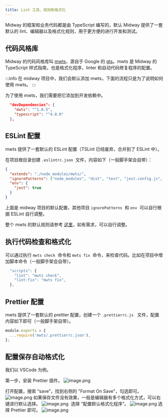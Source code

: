 ```yaml
---
title: Lint 工具、规则和格式化
---
```


Midway 的框架和业务代码都是由 TypeScript 编写的，默认 Midway 提供了一套默认的 lint、编辑器以及格式化规则，用于更方便的进行开发和测试。

## 代码风格库

Midway 的代码风格库叫 [mwts](https://github.com/midwayjs/mwts)，源自于 Google 的 [gts](https://github.com/google/gts)。mwts 是 Midway 的 TypeScript 样式指南，也是格式化程序，linter 和自动代码修复程序的配置。

:::info
在 midway 项目中，我们会默认添加 mwts，下面的流程只是为了说明如何使用 mwts。
:::

为了使用 mwts，我们需要把它添加到开发依赖中。

```json
  "devDependencies": {
    "mwts": "^1.0.5",
    "typescript": "^4.0.0"
  },
```

## ESLint 配置

mwts 提供了一套默认的 ESLint 配置（TSLint 已经废弃，合并到了 ESLint 中）。

在项目根目录创建 `.eslintrc.json`  文件，内容如下（一般脚手架会自带）：

```json
{
  "extends": "./node_modules/mwts/",
  "ignorePatterns": ["node_modules", "dist", "test", "jest.config.js", "interface.ts"],
  "env": {
    "jest": true
  }
}
```

上面是 midway 项目的默认配置，其他项目 `ignorePatterns`  和 `env`  可以自行根据 ESLint 自行调整。

整个 mwts 的默认规则请参考 [这里](https://github.com/midwayjs/mwts/blob/master/.eslintrc.json)，如有需求，可以自行调整。

## 执行代码检查和格式化

可以通过执行 `mwts check`  命令和 `mwts fix`  命令，来检查代码。比如在项目中增加脚本命令（一般脚手架会自带）。

```typescript
  "scripts": {
    "lint": "mwts check",
    "lint:fix": "mwts fix",
  },
```

## Prettier 配置

mwts 提供了一套默认的 prettier 配置，创建一个 `.prettierrc.js`   文件，配置内容如下即可（一般脚手架自带）。

```javascript
module.exports = {
  ...require('mwts/.prettierrc.json'),
};
```

## 配置保存自动格式化

我们以 VSCode 为例。

第一步，安装 Prettier 插件。
![image.png](https://cdn.nlark.com/yuque/0/2021/png/501408/1618042429530-177c3636-aefc-419d-8d3a-5258cad13631.png#align=left&display=inline&height=536&margin=%5Bobject%20Object%5D&name=image.png&originHeight=1072&originWidth=800&size=114476&status=done&style=none&width=400)

打开配置，搜索 “save”，找到右侧的 "Format On Save"，勾选即可。
![image.png](https://cdn.nlark.com/yuque/0/2021/png/501408/1618042494782-71b6cc3c-18ae-4344-987b-ec82084f2dd8.png#align=left&display=inline&height=788&margin=%5Bobject%20Object%5D&name=image.png&originHeight=1576&originWidth=2370&size=341414&status=done&style=none&width=1185)
如果保存文件没有效果，一般是编辑器有多个格式化方式，可以右键进行默认选择。
![image.png](https://cdn.nlark.com/yuque/0/2021/png/501408/1618125271116-845e8452-0f7b-46a9-a28a-388f2db9c5e3.png#align=left&display=inline&height=458&margin=%5Bobject%20Object%5D&name=image.png&originHeight=916&originWidth=564&size=102932&status=done&style=none&width=282) 
选择 “配置默认格式化程序”。
![image.png](https://cdn.nlark.com/yuque/0/2021/png/501408/1618125381302-d3fe30c1-e56d-43f8-ada2-6e315f4ff2c4.png#align=left&display=inline&height=144&margin=%5Bobject%20Object%5D&name=image.png&originHeight=288&originWidth=990&size=37986&status=done&style=none&width=495)
选择 Prettier 即可。
![image.png](https://cdn.nlark.com/yuque/0/2021/png/501408/1618125423564-8e46b0f8-f422-4e3d-a805-3b0a1db037f8.png#align=left&display=inline&height=104&margin=%5Bobject%20Object%5D&name=image.png&originHeight=208&originWidth=1074&size=35043&status=done&style=none&width=537)
